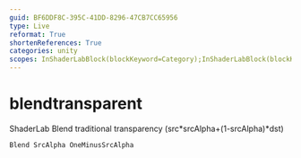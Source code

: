 ```yaml
---
guid: BF6DDF8C-395C-41DD-8296-47CB7CC65956
type: Live
reformat: True
shortenReferences: True
categories: unity
scopes: InShaderLabBlock(blockKeyword=Category);InShaderLabBlock(blockKeyword=SubShader);InShaderLabBlock(blockKeyword=Pass)
---
```


# blendtransparent

ShaderLab Blend traditional transparency (src*srcAlpha+(1-srcAlpha)*dst)

```
Blend SrcAlpha OneMinusSrcAlpha
```